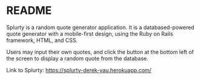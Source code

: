 # README

Splurty is a random quote generator application. It is a databased-powered quote generator with a mobile-first design, using the Ruby on Rails framework, HTML, and CSS.

Users may input their own quotes, and click the button at the bottom left of the screen to display a random quote from the database.

Link to Splurty:
https://splurty-derek-yau.herokuapp.com/

